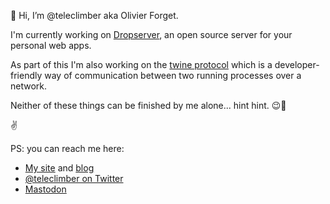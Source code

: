 👋 Hi, I’m @teleclimber aka Olivier Forget.

I'm currently working on [Dropserver](https://github.com/teleclimber/Dropserver), an open source server for your personal web apps.

As part of this I'm also working on the [twine protocol](https://github.com/teleclimber/twine-protocol) which is a developer-friendly way of communication between two running processes over a network.

Neither of these things can be finished by me alone... hint hint. 😉😬

✌️

PS: you can reach me here:
- [My site](https://olivierforget.net) and [blog](https://olivierforget.net/blog)
- [@teleclimber on Twitter](https://twitter.com/teleclimber)
- [Mastodon](https://social.tchncs.de/@teleclimber)
